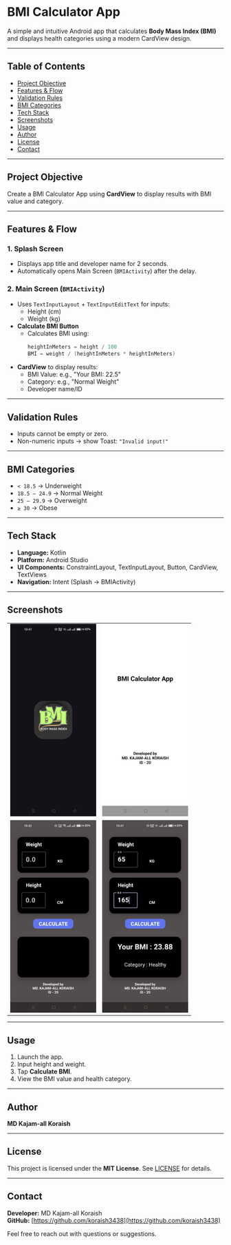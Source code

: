 # BMI Calculator App

A simple and intuitive Android app that calculates **Body Mass Index (BMI)** and displays health categories using a modern CardView design.

---

## Table of Contents
- [Project Objective](#project-objective)
- [Features & Flow](#features--flow)
- [Validation Rules](#validation-rules)
- [BMI Categories](#bmi-categories)
- [Tech Stack](#tech-stack)
- [Screenshots](#screenshots)
- [Usage](#usage)
- [Author](#author)
- [License](#license)
- [Contact](#contact)

---

## Project Objective
Create a BMI Calculator App using **CardView** to display results with BMI value and category.

---

## Features & Flow

### 1. Splash Screen
- Displays app title and developer name for 2 seconds.
- Automatically opens Main Screen (`BMIActivity`) after the delay.

### 2. Main Screen (`BMIActivity`)
- Uses `TextInputLayout` + `TextInputEditText` for inputs:
  - Height (cm)
  - Weight (kg)
- **Calculate BMI Button**
  - Calculates BMI using:  
    ```kotlin
    heightInMeters = height / 100
    BMI = weight / (heightInMeters * heightInMeters)
    ```
- **CardView** to display results:
  - BMI Value: e.g., "Your BMI: 22.5"
  - Category: e.g., "Normal Weight"
  - Developer name/ID

---

## Validation Rules
- Inputs cannot be empty or zero.
- Non-numeric inputs → show Toast: `"Invalid input!"`

---

## BMI Categories
- `< 18.5` → Underweight
- `18.5 – 24.9` → Normal Weight
- `25 – 29.9` → Overweight
- `≥ 30` → Obese

---

## Tech Stack
- **Language:** Kotlin  
- **Platform:** Android Studio  
- **UI Components:** ConstraintLayout, TextInputLayout, Button, CardView, TextViews  
- **Navigation:** Intent (Splash → BMIActivity)

---

## Screenshots

<table>
  <tr>
    <td><img src="https://github.com/koraish3438/BMI-Calculator-App/raw/master/Screenshot_2025-10-20-10-41-40-23_6c27edca5aea85800a905136657d75fd.jpg" width="200"></td>
    <td><img src="https://github.com/koraish3438/BMI-Calculator-App/raw/master/Screenshot_2025-10-20-10-42-06-23_6c27edca5aea85800a905136657d75fd.jpg" width="200"></td>
  </tr>
  <tr>
    <td><img src="https://github.com/koraish3438/BMI-Calculator-App/raw/master/Screenshot_2025-10-20-10-42-54-97_6c27edca5aea85800a905136657d75fd.jpg" width="200"></td>
    <td><img src="https://github.com/koraish3438/BMI-Calculator-App/raw/master/Screenshot_2025-10-20-10-41-56-40_6c27edca5aea85800a905136657d75fd.jpg" width="200"></td>
  </tr>
</table>

---

## Usage
1. Launch the app.  
2. Input height and weight.  
3. Tap **Calculate BMI**.  
4. View the BMI value and health category.

---

## Author
**MD Kajam-all Koraish**

---

## License
This project is licensed under the **MIT License**. See [LICENSE](LICENSE) for details.

---

## Contact
**Developer:** MD Kajam-all Koraish  
**GitHub:** [https://github.com/koraish3438](https://github.com/koraish3438)  

Feel free to reach out with questions or suggestions.

